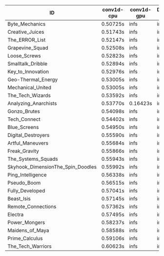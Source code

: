 |ID|conv1d-cpu|conv1d-gpu|DWSPConv2D-gpu|gemm-gpu|avg|
|-|-|-|-|-|-|
|Byte_Mechanics|0.50725s|infs|infs|4.91685s|infs|
|Creative_Juices|0.51743s|infs|infs|5.05933s|infs|
|The_ERROR_List|0.52147s|infs|infs|4.91757s|infs|
|Grapevine_Squad|0.52508s|infs|infs|4.91251s|infs|
|Loose_Screws|0.52823s|infs|infs|5.01587s|infs|
|Smalltalk_Dribble|0.52894s|infs|infs|4.92013s|infs|
|Key_to_Innovation|0.52976s|infs|infs|4.92185s|infs|
|Geo-Thermal_Energy|0.53005s|infs|infs|4.97706s|infs|
|Mechanical_United|0.53005s|infs|infs|4.98449s|infs|
|The_Tech_Wizards|0.53592s|infs|infs|5.01799s|infs|
|Analyzing_Anarchists|0.53770s|0.16423s|infs|4.97607s|infs|
|Gonzo_Brutes|0.54098s|infs|infs|4.93886s|infs|
|Tech_Connect|0.54402s|infs|infs|5.01779s|infs|
|Blue_Screens|0.54950s|infs|infs|4.94684s|infs|
|Digital_Destroyers|0.55590s|infs|infs|4.99017s|infs|
|Artful_Maneuvers|0.55684s|infs|infs|4.96421s|infs|
|Freak_Gravity|0.55866s|infs|infs|5.03829s|infs|
|The_Systems_Squads|0.55943s|infs|infs|5.01080s|infs|
|Skyhook_DimensionThe_Spin_Doodles|0.55992s|infs|infs|5.05774s|infs|
|Ping_Intelligence|0.56338s|infs|infs|4.96569s|infs|
|Pseudo_Boom|0.56515s|infs|infs|5.01610s|infs|
|Fully_Developed|0.57041s|infs|infs|5.16536s|infs|
|Beast_Isis|0.57145s|infs|infs|5.02623s|infs|
|Remote_Connections|0.57362s|infs|infs|5.07205s|infs|
|Electra|0.57495s|infs|infs|5.06605s|infs|
|Power_Mongers|0.58237s|infs|infs|4.95162s|infs|
|Maidens_of_Maya|0.58588s|infs|infs|5.01496s|infs|
|Prime_Calculus|0.59106s|infs|infs|5.09247s|infs|
|The_Tech_Warriors|0.60623s|infs|infs|5.34434s|infs|
